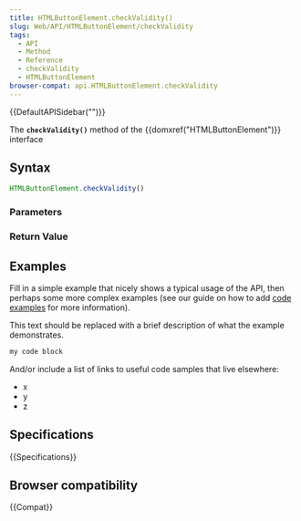 ```yaml
---
title: HTMLButtonElement.checkValidity()
slug: Web/API/HTMLButtonElement/checkValidity
tags:
  - API
  - Method
  - Reference
  - checkValidity
  - HTMLButtonElement
browser-compat: api.HTMLButtonElement.checkValidity
---
```

{{DefaultAPISidebar("")}}

The **`checkValidity()`** method of the {{domxref("HTMLButtonElement")}} interface 

## Syntax

```js
HTMLButtonElement.checkValidity()
```

### Parameters



### Return Value



## Examples

Fill in a simple example that nicely shows a typical usage of the API, then perhaps some more complex examples (see our guide on how to add [code examples](/en-US/docs/MDN/Contribute/Structures/Code_examples) for more information).

This text should be replaced with a brief description of what the example demonstrates.

```js
my code block
```

And/or include a list of links to useful code samples that live elsewhere:

*   x
*   y
*   z

## Specifications

{{Specifications}}

## Browser compatibility

{{Compat}}

